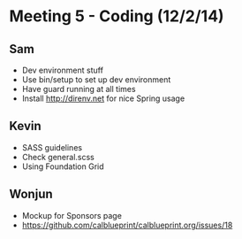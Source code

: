 Meeting 5 - Coding (12/2/14)
==========

Sam
-----
- Dev environment stuff
- Use bin/setup to set up dev environment
- Have guard running at all times
- Install http://direnv.net for nice Spring usage

Kevin
-----
- SASS guidelines
- Check general.scss
- Using Foundation Grid

Wonjun
-----
- Mockup for Sponsors page
- https://github.com/calblueprint/calblueprint.org/issues/18
